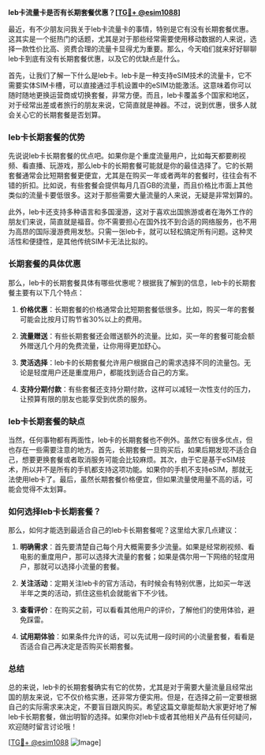**leb卡流量卡是否有长期套餐优惠？[[TG💪+ @esim1088](https://t.me/s/esim1088)]**

最近，有不少朋友问我关于leb卡流量卡的事情，特别是它有没有长期套餐优惠。这其实是一个挺热门的话题，尤其是对于那些经常需要使用移动数据的人来说，选择一款性价比高、资费合理的流量卡显得尤为重要。那么，今天咱们就来好好聊聊leb卡到底有没有长期套餐优惠，以及它的优缺点是什么。

首先，让我们了解一下什么是leb卡。leb卡是一种支持eSIM技术的流量卡，它不需要实体SIM卡槽，可以直接通过手机设置中的eSIM功能激活。这意味着你可以随时随地更换运营商或切换套餐，非常方便。而且，leb卡覆盖多个国家和地区，对于经常出差或者旅行的朋友来说，它简直就是神器。不过，说到优惠，很多人就会关心它的长期套餐是否划算。

### leb卡长期套餐的优势

先说说leb卡长期套餐的优点吧。如果你是个重度流量用户，比如每天都要刷视频、看直播、玩游戏，那么leb卡的长期套餐可能就是你的最佳选择了。它的长期套餐通常会比短期套餐更便宜，尤其是在购买一年或者两年的套餐时，往往会有不错的折扣。比如说，有些套餐会提供每月几百GB的流量，而且价格比市面上其他类似的流量卡要低很多。这对于那些需要大量流量的人来说，无疑是非常划算的。

此外，leb卡还支持多种语言和多国漫游，这对于喜欢出国旅游或者在海外工作的朋友们来说，简直就是福音。你不需要担心在国外找不到合适的网络服务，也不用为高昂的国际漫游费用发愁。只需一张leb卡，就可以轻松搞定所有问题。这种灵活性和便捷性，是其他传统SIM卡无法比拟的。

### 长期套餐的具体优惠

那么，leb卡的长期套餐具体有哪些优惠呢？根据我了解到的信息，leb卡的长期套餐主要有以下几个特点：

1. **价格优惠**：长期套餐的价格通常会比短期套餐低很多。比如，购买一年的套餐可能会比按月订购节省30%以上的费用。
   
2. **流量赠送**：有些长期套餐还会赠送额外的流量。比如，买一年的套餐可能会额外赠送几个月的免费流量，让你用得更加舒心。

3. **灵活选择**：leb卡的长期套餐允许用户根据自己的需求选择不同的流量包。无论是轻度用户还是重度用户，都能找到适合自己的方案。

4. **支持分期付款**：有些套餐还支持分期付款，这样可以减轻一次性支付的压力，让预算有限的朋友也能享受到优质的服务。

### leb卡长期套餐的缺点

当然，任何事物都有两面性，leb卡的长期套餐也不例外。虽然它有很多优点，但也存在一些需要注意的地方。首先，长期套餐一旦购买后，如果后期发现不适合自己，想要更换套餐或者取消服务可能会比较麻烦。其次，由于它是基于eSIM技术，所以并不是所有的手机都支持这项功能。如果你的手机不支持eSIM，那就无法使用leb卡了。最后，虽然长期套餐价格便宜，但如果流量使用量不高的话，可能会觉得不太划算。

### 如何选择leb卡长期套餐？

那么，如何才能选到最适合自己的leb卡长期套餐呢？这里给大家几点建议：

1. **明确需求**：首先要清楚自己每个月大概需要多少流量。如果是经常刷视频、看电影的重度用户，那可以选择大流量的套餐；如果是偶尔用一下网络的轻度用户，那就可以选择小流量的套餐。

2. **关注活动**：定期关注leb卡的官方活动，有时候会有特别优惠，比如买一年送半年之类的活动，抓住这些机会就能省下不少钱。

3. **查看评价**：在购买之前，可以看看其他用户的评价，了解他们的使用体验，避免踩雷。

4. **试用期体验**：如果条件允许的话，可以先试用一段时间的小流量套餐，看看是否适合自己再决定是否购买长期套餐。

### 总结

总的来说，leb卡的长期套餐确实有它的优势，尤其是对于需要大量流量且经常出国的朋友来说，它不仅价格实惠，还非常方便实用。但是，在选择之前一定要根据自己的实际需求来决定，不要盲目跟风购买。希望这篇文章能帮助大家更好地了解leb卡长期套餐，做出明智的选择。如果你对leb卡或者其他相关产品有任何疑问，欢迎随时留言讨论哦！

[[TG💪+ @esim1088](https://t.me/s/esim1088) ![Image](https://i.postimg.cc/4NQfJmqS/Snipaste-2025-05-13-00-14-12.png)]